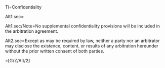 Ti=Confidentiality

Alt1.sec=</i>

Alt1.sec/Note=No supplemental confidentiality provisions will be included in the arbitration agreement.

Alt2.sec=Except as may be required by law, neither a party nor an arbitrator may disclose the existence, content, or results of any arbitration hereunder without the prior written consent of both parties.

=[G/Z/Alt/2]
